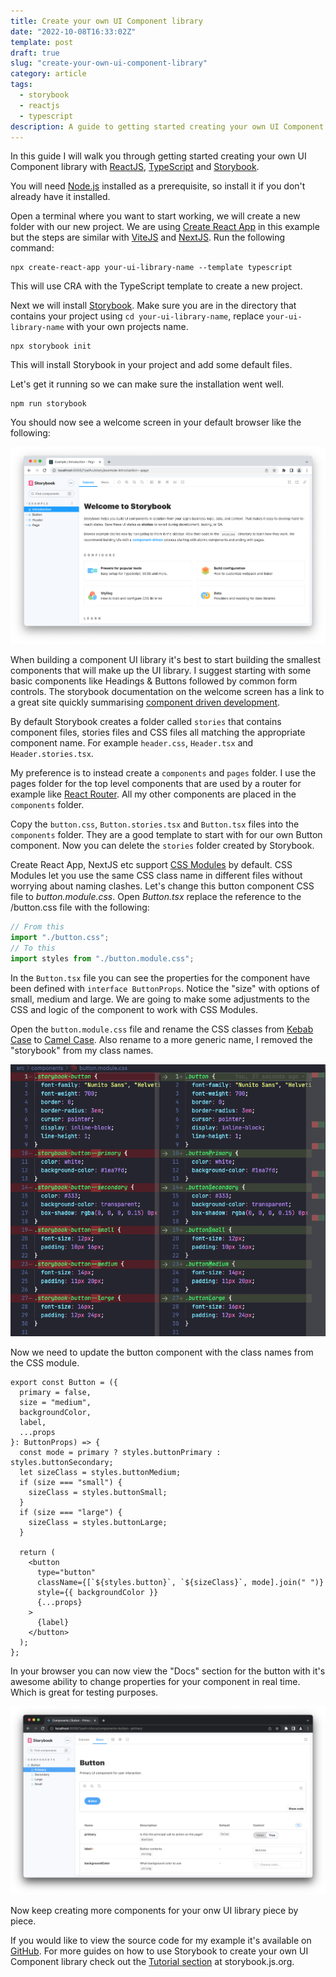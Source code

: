 ```yaml
---
title: Create your own UI Component library
date: "2022-10-08T16:33:02Z"
template: post
draft: true
slug: "create-your-own-ui-component-library"
category: article
tags:
  - storybook
  - reactjs
  - typescript
description: A guide to getting started creating your own UI Component library with ReactJS, TypeScript and Storybook
---
```


In this guide I will walk you through getting started creating your own UI Component library with [ReactJS](https://reactjs.org/), [TypeScript](https://www.typescriptlang.org/) and [Storybook](https://storybook.js.org).

You will need [Node.js](https://nodejs.org/) installed as a prerequisite, so install it if you don't already have it installed.

Open a terminal where you want to start working, we will create a new folder with our new project. We are using [Create React App](https://create-react-app.dev) in this example but the steps are similar with [ViteJS](https://vitejs.dev) and [NextJS](https://nextjs.org). Run the following command:

```shell
npx create-react-app your-ui-library-name --template typescript
```

This will use CRA with the TypeScript template to create a new project.

Next we will install [Storybook](https://storybook.js.org). Make sure you are in the directory that contains your project using `cd your-ui-library-name`, replace `your-ui-library-name` with your own projects name.

```shell
npx storybook init
```

This will install Storybook in your project and add some default files.

Let's get it running so we can make sure the installation went well.

```shell
npm run storybook
```

You should now see a welcome screen in your default browser like the following:

![Storybook welcome screen](storybook-welcome.png)

When building a component UI library it's best to start building the smallest components that will make up the UI library. I suggest starting with some basic components like Headings & Buttons followed by common form controls. The storybook documentation on the welcome screen has a link to a great site quickly summarising [component driven development](https://www.componentdriven.org/).

By default Storybook creates a folder called `stories` that contains component files, stories files and CSS files all matching the appropriate component name. For example `header.css`, `Header.tsx` and `Header.stories.tsx`.

My preference is to instead create a `components` and `pages` folder. I use the pages folder for the top level components that are used by a router for example like [React Router](https://reactrouter.com). All my other components are placed in the `components` folder.

Copy the `button.css`, `Button.stories.tsx` and `Button.tsx` files into the `components` folder. They are a good template to start with for our own Button component. Now you can delete the `stories` folder created by Storybook.

Create React App, NextJS etc support [CSS Modules](https://css-tricks.com/css-modules-part-1-need/) by default. CSS Modules let you use the same CSS class name in different files without worrying about naming clashes. Let's change this button component CSS file to _button.module.css_.
Open _Button.tsx_ replace the reference to the /button.css file with the following:

```ts
// From this
import "./button.css";
// To this
import styles from "./button.module.css";
```

In the `Button.tsx` file you can see the properties for the component have been defined with `interface ButtonProps`. Notice the "size" with options of small, medium and large. We are going to make some adjustments to the CSS and logic of the component to work with CSS Modules.

Open the `button.module.css` file and rename the CSS classes from [Kebab Case](https://www.freecodecamp.org/news/programming-naming-conventions-explained/#what-is-kebab-case) to [Camel Case](https://www.freecodecamp.org/news/programming-naming-conventions-explained/#what-is-camel-case). Also rename to a more generic name, I removed the "storybook" from my class names.

![Rename CSS from kebab case to camel case](rename-css.png)

Now we need to update the button component with the class names from the CSS module.

```tsx
export const Button = ({
  primary = false,
  size = "medium",
  backgroundColor,
  label,
  ...props
}: ButtonProps) => {
  const mode = primary ? styles.buttonPrimary : styles.buttonSecondary;
  let sizeClass = styles.buttonMedium;
  if (size === "small") {
    sizeClass = styles.buttonSmall;
  }
  if (size === "large") {
    sizeClass = styles.buttonLarge;
  }

  return (
    <button
      type="button"
      className={[`${styles.button}`, `${sizeClass}`, mode].join(" ")}
      style={{ backgroundColor }}
      {...props}
    >
      {label}
    </button>
  );
};
```

In your browser you can now view the "Docs" section for the button with it's awesome ability to change properties for your component in real time. Which is great for testing purposes.

![Storybook documentation for our button](storybook-button.png)

Now keep creating more components for your onw UI library piece by piece.

If you would like to view the source code for my example it's available on [GitHub](https://github.com/andrewjamesford/react-ts-component-library). For more guides on how to use Storybook to create your own UI Component library check out the [Tutorial section](https://storybook.js.org/tutorials/) at storybook.js.org.
